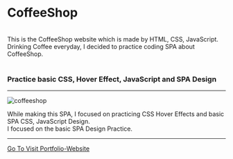 # CoffeeShop
<br>
This is the CoffeeShop website which is made by HTML, CSS, JavaScript.
<br>
Drinking Coffee everyday, I decided to practice coding SPA about CoffeeShop. 

<br>
<br>

### Practice basic CSS, Hover Effect, JavaScript and SPA Design
<hr>

![coffeeshop](https://user-images.githubusercontent.com/83178592/189122326-7b3eb288-216a-4ca9-a42a-9edbf137e5da.gif)

While making this SPA, I focused on practicing CSS Hover Effects and basic SPA CSS, JavaScript Design.
<br>
I focused on the basic SPA Design Practice.
<br>

<hr>
<a href="https://bvbfd.github.io/CoffeeShopSite/">Go To Visit Portfolio-Website</a>

